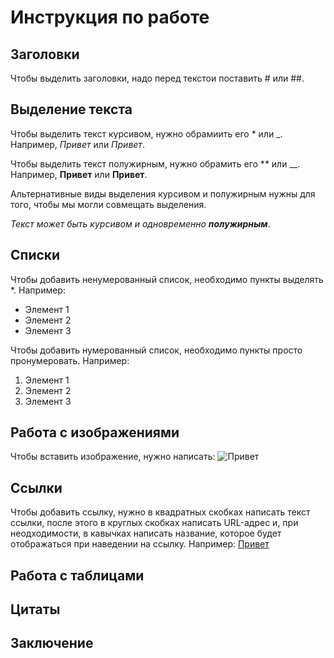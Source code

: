 # Инструкция по работе
## Заголовки
Чтобы выделить заголовки, надо перед текстои поставить # или ##.
## Выделение текста
Чтобы выделить текст курсивом, нужно обрамиить его * или _. Например, *Привет* или _Привет_.

Чтобы выделить текст полужирным, нужно обрамить его ** или __. Например, **Привет** или __Привет__.

Альтернативные виды выделения курсивом и полужирным нужны для того, чтобы мы могли совмещать выделения.

_Текст может быть курсивом и одновременно **полужирным**_.

## Списки
Чтобы добавить ненумерованный список, необходимо пункты выделять *. Например:

* Элемент 1
* Элемент 2
* Элемент 3

Чтобы добавить нумерованный список, необходимо пункты просто пронумеровать. Например:

1. Элемент 1
2. Элемент 2
3. Элемент 3

## Работа с изображениями
Чтобы вставить изображение, нужно написать:
![Привет](git.png)
## Ссылки
Чтобы добавить ссылку, нужно в квадратных скобках написать текст ссылки, после этого в круглых скобках написать URL-адрес и, при неодходимости, в кавычках написать название, которое будет отображаться при наведении на ссылку. Например:
  [Привет](https://yandex.ru/ "Яндекс")
## Работа с таблицами
## Цитаты
## Заключение
